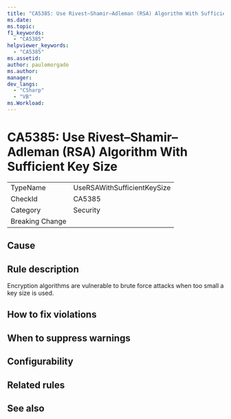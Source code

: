 ```yaml
---
title: "CA5385: Use Rivest–Shamir–Adleman (RSA) Algorithm With Sufficient Key Size"
ms.date:
ms.topic:
f1_keywords:
  - "CA5385"
helpviewer_keywords:
  - "CA5385"
ms.assetid:
author: paulomorgado
ms.author:
manager:
dev_langs:
  - "CSharp" 
  - "VB"
ms.Workload:
---
```

# CA5385: Use Rivest–Shamir–Adleman (RSA) Algorithm With Sufficient Key Size

|||
|-|-|
|TypeName|UseRSAWithSufficientKeySize|
|CheckId|CA5385|
|Category|Security|
|Breaking Change||

## Cause

## Rule description

Encryption algorithms are vulnerable to brute force attacks when too small a key size is used.

## How to fix violations

## When to suppress warnings

## Configurability

## Related rules

## See also


